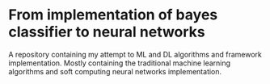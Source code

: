 # From implementation of bayes classifier to neural networks
A repository containing my attempt to ML and DL algorithms and framework implementation. Mostly containing the traditional machine learning algorithms and soft computing neural networks implementation.
